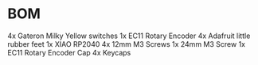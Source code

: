 # BOM
4x Gateron Milky Yellow switches
1x EC11 Rotary Encoder
4x Adafruit little rubber feet
1x XIAO RP2040
4x 12mm M3 Screws
1x 24mm M3 Screw
1x EC11 Rotary Encoder Cap
4x Keycaps
